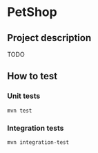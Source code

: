 # PetShop
## Project description
TODO
## How to test
### Unit tests
    mvn test
### Integration tests
    mvn integration-test